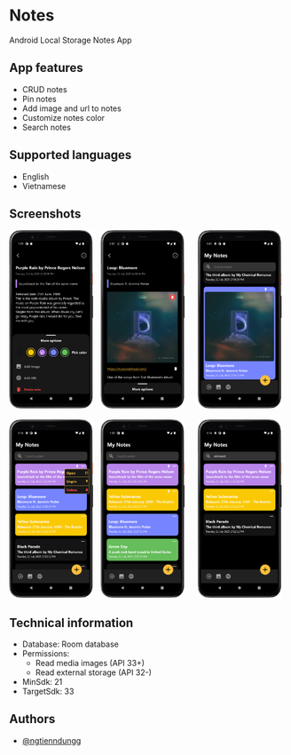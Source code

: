 # Notes
Android Local Storage Notes App

## App features
- CRUD notes
- Pin notes
- Add image and url to notes
- Customize notes color
- Search notes

## Supported languages
- English 
- Vietnamese

## Screenshots
<img src="screenshots/EditScreen.png" width="30%" alt="Edit Screen"> <img src="screenshots/NoteImageUrl.png" width="30%" alt="Note Image URL" hspace="10"> <img src="screenshots/HomeScreenImage.png" width="30%" alt="Home Image" hspace="10">
<br></br>
 <img src="screenshots/NotesActionMenu.png" width="30%" alt="Note Action"> <img src="screenshots/HomeScreen.png" width="30%" alt="Home" hspace="10"> <img src="screenshots/SearchNotes.png" width="30%" alt="Search Notes"  hspace="10">

## Technical information
- Database: Room database
- Permissions:
  * Read media images (API 33+)
  * Read external storage (API 32-)
- MinSdk: 21
- TargetSdk: 33
## Authors
- [@ngtienndungg](https://github.com/ngtienndungg)
